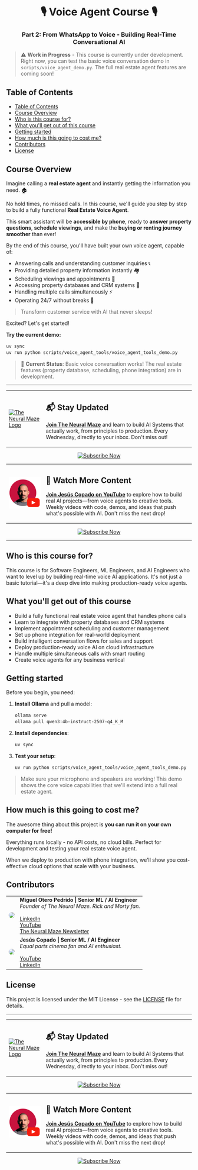 <p align="center">
    <h1 align="center">🎙️ Voice Agent Course 🎙️</h1>
    <h3 align="center">Part 2: From WhatsApp to Voice - Building Real-Time Conversational AI</h3>
</p>

> ⚠️ **Work in Progress** - This course is currently under development. Right now, you can test the basic voice conversation demo in `scripts/voice_agent_demo.py`. The full real estate agent features are coming soon!

## Table of Contents

- [Table of Contents](#table-of-contents)
- [Course Overview](#course-overview)
- [Who is this course for?](#who-is-this-course-for)
- [What you'll get out of this course](#what-youll-get-out-of-this-course)
- [Getting started](#getting-started)
- [How much is this going to cost me?](#how-much-is-this-going-to-cost-me)
- [Contributors](#contributors)
- [License](#license)

## Course Overview

Imagine calling a **real estate agent** and instantly getting the information you need. 🏠

No hold times, no missed calls. In this course, we'll guide you step by step to build a fully functional **Real Estate Voice Agent**.

This smart assistant will be **accessible by phone**, ready to **answer property questions**, **schedule viewings**, and make the **buying or renting journey smoother** than ever!

By the end of this course, you'll have built your own voice agent, capable of:

* Answering calls and understanding customer inquiries 📞
* Providing detailed property information instantly 🏘️
* Scheduling viewings and appointments 📅
* Accessing property databases and CRM systems 💾
* Handling multiple calls simultaneously ⚡
* Operating 24/7 without breaks 🌙

>Transform customer service with AI that never sleeps!

Excited? Let's get started! 

**Try the current demo:**
```bash
uv sync
uv run python scripts/voice_agent_tools/voice_agent_tools_demo.py
```

> 🚧 **Current Status**: Basic voice conversation works! The real estate features (property database, scheduling, phone integration) are in development.

---

<table style="border-collapse: collapse; border: none;">
  <tr style="border: none;">
    <td width="20%" style="border: none;">
      <a href="https://theneuralmaze.substack.com/" aria-label="The Neural Maze">
        <img src="https://avatars.githubusercontent.com/u/151655127?s=400&u=2fff53e8c195ac155e5c8ee65c6ba683a72e655f&v=4" alt="The Neural Maze Logo" width="150"/>
      </a>
    </td>
    <td width="80%" style="border: none;">
      <div>
        <h2>📬 Stay Updated</h2>
        <p><b><a href="https://theneuralmaze.substack.com/">Join The Neural Maze</a></b> and learn to build AI Systems that actually work, from principles to production. Every Wednesday, directly to your inbox. Don't miss out!</p>
      </div>
    </td>
  </tr>
</table>

<p align="center">
  <a href="https://theneuralmaze.substack.com/">
    <img src="https://img.shields.io/static/v1?label&logo=substack&message=Subscribe%20Now&style=for-the-badge&color=black&scale=2" alt="Subscribe Now" height="40">
  </a>
</p>

<table style="border-collapse: collapse; border: none;">
  <tr style="border: none;">
    <td width="20%" style="border: none;">
      <a href="https://www.youtube.com/@jesuscopado-en" aria-label="Jesus Copado YouTube Channel">
        <img src="img/JesusCopado_YouTube_Channel_Callout.png" alt="Jesus Copado YouTube Channel" width="150"/>
      </a>
    </td>
    <td width="80%" style="border: none;">
      <div>
        <h2>🎥 Watch More Content</h2>
        <p><b><a href="https://www.youtube.com/@jesuscopado-en">Join Jesús Copado on YouTube</a></b> to explore how to build real AI projects—from voice agents to creative tools. Weekly videos with code, demos, and ideas that push what's possible with AI. Don't miss the next drop!</p>
      </div>
    </td>
  </tr>
</table>

<p align="center">
  <a href="https://www.youtube.com/@jesuscopado-en">
    <img src="https://img.shields.io/static/v1?label&logo=youtube&message=Subscribe%20Now&style=for-the-badge&color=FF0000&scale=2" alt="Subscribe Now" height="40">
  </a>
</p>

---

## Who is this course for?

This course is for Software Engineers, ML Engineers, and AI Engineers who want to level up by building real-time voice AI applications. It's not just a basic tutorial—it's a deep dive into making production-ready voice agents.

## What you'll get out of this course

* Build a fully functional real estate voice agent that handles phone calls
* Learn to integrate with property databases and CRM systems
* Implement appointment scheduling and customer management
* Set up phone integration for real-world deployment
* Build intelligent conversation flows for sales and support
* Deploy production-ready voice AI on cloud infrastructure
* Handle multiple simultaneous calls with smart routing
* Create voice agents for any business vertical

## Getting started

Before you begin, you need:

1. **Install Ollama** and pull a model:
   ```bash
   ollama serve
   ollama pull qwen3:4b-instruct-2507-q4_K_M
   ```

2. **Install dependencies**:
   ```bash
   uv sync
   ```

3. **Test your setup**:
   ```bash
   uv run python scripts/voice_agent_tools/voice_agent_tools_demo.py
   ```

> Make sure your microphone and speakers are working! This demo shows the core voice capabilities that we'll extend into a full real estate agent.

## How much is this going to cost me?

The awesome thing about this project is **you can run it on your own computer for free!**

Everything runs locally - no API costs, no cloud bills. Perfect for development and testing your real estate voice agent.

When we deploy to production with phone integration, we'll show you cost-effective cloud options that scale with your business.

## Contributors

<table>
  <tr>
    <td align="center"><img src="https://github.com/MichaelisTrofficus.png" width="100" style="border-radius:50%;"/></td>
    <td>
      <strong>Miguel Otero Pedrido | Senior ML / AI Engineer </strong><br />
      <i>Founder of The Neural Maze. Rick and Morty fan.</i><br /><br />
      <a href="https://www.linkedin.com/in/migueloteropedrido/">LinkedIn</a><br />
      <a href="https://www.youtube.com/@TheNeuralMaze">YouTube</a><br />
      <a href="https://theneuralmaze.substack.com/">The Neural Maze Newsletter</a>
    </td>
  </tr>
  <tr>
    <td align="center"><img src="https://github.com/jesuscopado.png" width="100" style="border-radius:50%;"/></td>
    <td>
      <strong>Jesús Copado | Senior ML / AI Engineer </strong><br />
      <i>Equal parts cinema fan and AI enthusiast.</i><br /><br />
      <a href="https://www.youtube.com/@jesuscopado-en">YouTube</a><br />
      <a href="https://www.linkedin.com/in/copadojesus/">LinkedIn</a><br />
    </td>
  </tr>
</table>

## License

This project is licensed under the MIT License - see the [LICENSE](LICENSE) file for details.

---

<table style="border-collapse: collapse; border: none;">
  <tr style="border: none;">
    <td width="20%" style="border: none;">
      <a href="https://theneuralmaze.substack.com/" aria-label="The Neural Maze">
        <img src="https://avatars.githubusercontent.com/u/151655127?s=400&u=2fff53e8c195ac155e5c8ee65c6ba683a72e655f&v=4" alt="The Neural Maze Logo" width="150"/>
      </a>
    </td>
    <td width="80%" style="border: none;">
      <div>
        <h2>📬 Stay Updated</h2>
        <p><b><a href="https://theneuralmaze.substack.com/">Join The Neural Maze</a></b> and learn to build AI Systems that actually work, from principles to production. Every Wednesday, directly to your inbox. Don't miss out!</p>
      </div>
    </td>
  </tr>
</table>

<p align="center">
  <a href="https://theneuralmaze.substack.com/">
    <img src="https://img.shields.io/static/v1?label&logo=substack&message=Subscribe%20Now&style=for-the-badge&color=black&scale=2" alt="Subscribe Now" height="40">
  </a>
</p>

<table style="border-collapse: collapse; border: none;">
  <tr style="border: none;">
    <td width="20%" style="border: none;">
      <a href="https://www.youtube.com/@jesuscopado-en" aria-label="Jesus Copado YouTube Channel">
        <img src="img/JesusCopado_YouTube_Channel_Callout.png" alt="Jesus Copado YouTube Channel" width="150"/>
      </a>
    </td>
    <td width="80%" style="border: none;">
      <div>
        <h2>🎥 Watch More Content</h2>
        <p><b><a href="https://www.youtube.com/@jesuscopado-en">Join Jesús Copado on YouTube</a></b> to explore how to build real AI projects—from voice agents to creative tools. Weekly videos with code, demos, and ideas that push what's possible with AI. Don't miss the next drop!</p>
      </div>
    </td>
  </tr>
</table>

<p align="center">
  <a href="https://www.youtube.com/@jesuscopado-en">
    <img src="https://img.shields.io/static/v1?label&logo=youtube&message=Subscribe%20Now&style=for-the-badge&color=FF0000&scale=2" alt="Subscribe Now" height="40">
  </a>
</p>